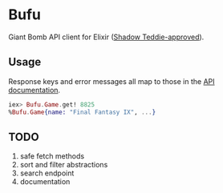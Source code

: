 # Bufu

Giant Bomb API client for Elixir ([Shadow Teddie-approved](https://youtu.be/C2n0T_2SM_4?t=3m52s)).

## Usage

Response keys and error messages all map to those in the [API documentation](http://www.giantbomb.com/api/documentation).

```elixir
iex> Bufu.Game.get! 8825
%Bufu.Game{name: "Final Fantasy IX", ...}
```

## TODO

1. safe fetch methods
2. sort and filter abstractions
3. search endpoint
4. documentation
